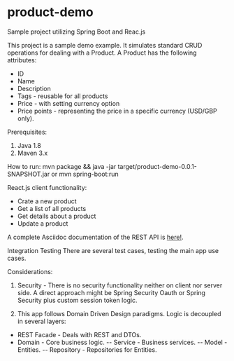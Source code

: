 # product-demo
Sample project utilizing Spring Boot and Reac.js

This project is a sample demo example. It simulates standard CRUD operations for dealing with a Product.
A Product has the following attributes:
- ID
- Name
- Description
- Tags - reusable for all products
- Price - with setting currency option
- Price points - representing the price in a specific currency (USD/GBP only).

Prerequisites:
1. Java 1.8
2. Maven 3.x

How to run:
mvn package && java -jar target/product-demo-0.0.1-SNAPSHOT.jar
or
mvn spring-boot:run

React.js client functionality:
- Crate a new product
- Get a list of all products
- Get details about a product
- Update a product

A complete Asciidoc documentation of the REST API is [here!](src/docs/api-guide.html).

Integration Testing
There are several test cases, testing the main app use cases.

Considerations:
1. Security - There is no security functionality neither on client nor server side.
A direct approach might be Spring Security Oauth or Spring Security plus custom session token logic.

2. This app follows Domain Driven Design paradigms. Logic is decoupled in several layers:
- REST Facade - Deals with REST and DTOs.
- Domain - Core business logic.
-- Service - Business services.
-- Model - Entities.
-- Repository - Repositories for Entities.
